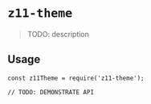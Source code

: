 # `z11-theme`

> TODO: description

## Usage

```
const z11Theme = require('z11-theme');

// TODO: DEMONSTRATE API
```
